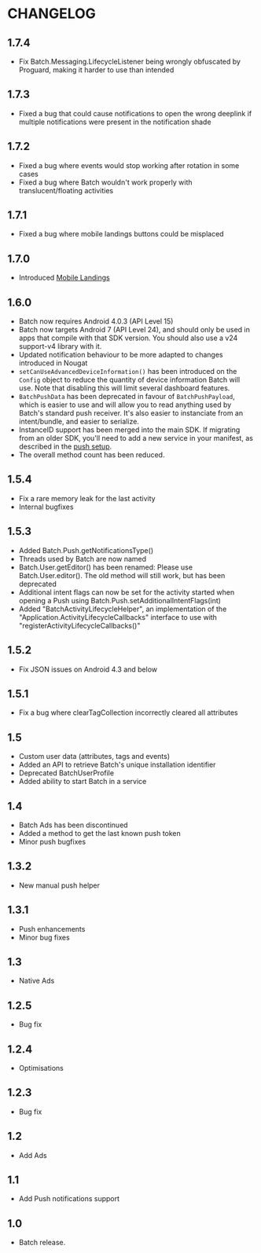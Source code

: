 CHANGELOG
=========

1.7.4
----
* Fix Batch.Messaging.LifecycleListener being wrongly obfuscated by Proguard, making it harder to use than intended

1.7.3
----
* Fixed a bug that could cause notifications to open the wrong deeplink if multiple notifications were present in the notification shade

1.7.2
----
* Fixed a bug where events would stop working after rotation in some cases
* Fixed a bug where Batch wouldn't work properly with translucent/floating activities

1.7.1
-----
* Fixed a bug where mobile landings buttons could be misplaced

1.7.0
-----
* Introduced [Mobile Landings](https://batch.com/doc/android/mobile-landings.html)

1.6.0
-----
* Batch now requires Android 4.0.3 (API Level 15)
* Batch now targets Android 7 (API Level 24), and should only be used in apps that compile with that SDK version. You should also use a v24 support-v4 library with it.
* Updated notification behaviour to be more adapted to changes introduced in Nougat
* `setCanUseAdvancedDeviceInformation()` has been introduced on the `Config` object to reduce the quantity of device information Batch will use. Note that disabling this will limit several dashboard features.
* `BatchPushData` has been deprecated in favour of `BatchPushPayload`, which is easier to use and will allow you to read anything used by Batch's standard push receiver. It's also easier to instanciate from an intent/bundle, and easier to serialize.
* InstanceID support has been merged into the main SDK. If migrating from an older SDK, you'll need to add a new service in your manifest, as described in the [push setup](/doc/android/sdk-integration/push-setup.html).
* The overall method count has been reduced.

1.5.4
-----
* Fix a rare memory leak for the last activity
* Internal bugfixes

1.5.3
-----
* Added Batch.Push.getNotificationsType()
* Threads used by Batch are now named
* Batch.User.getEditor() has been renamed: Please use Batch.User.editor(). The old method will still work, but has been deprecated
* Additional intent flags can now be set for the activity started when opening a Push using Batch.Push.setAdditionalIntentFlags(int)
* Added "BatchActivityLifecycleHelper", an implementation of the "Application.ActivityLifecycleCallbacks" interface to use with "registerActivityLifecycleCallbacks()"  

1.5.2
-----
* Fix JSON issues on Android 4.3 and below

1.5.1
-----
* Fix a bug where clearTagCollection incorrectly cleared all attributes

1.5
----
* Custom user data (attributes, tags and events)
* Added an API to retrieve Batch's unique installation identifier
* Deprecated BatchUserProfile
* Added ability to start Batch in a service

1.4
-----
* Batch Ads has been discontinued
* Added a method to get the last known push token
* Minor push bugfixes

1.3.2
-----
* New manual push helper


1.3.1
-----
* Push enhancements
* Minor bug fixes


1.3
-----
* Native Ads


1.2.5
-----
* Bug fix


1.2.4
-----
* Optimisations


1.2.3
-----
* Bug fix


1.2
-----
* Add Ads


1.1
-----
* Add Push notifications support


1.0
-----

 * Batch release.
